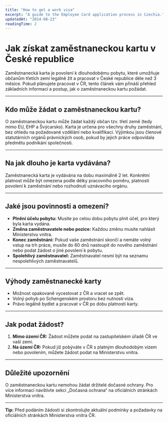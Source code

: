 ```yaml
---
title: "How to get a work visa"
excerpt: "A guide to the Employee Card application process in Czechia."
updatedAt: "2024-08-23"
readingTime: 2
---
```


# Jak získat zaměstnaneckou kartu v České republice

Zaměstnanecká karta je povolení k dlouhodobému pobytu, které umožňuje občanům třetích zemí legálně žít a pracovat v České republice déle než 3 měsíce. Pokud plánujete pracovat v ČR, tento článek vám přináší přehled základních informací a postup, jak o zaměstnaneckou kartu požádat.

---

## Kdo může žádat o zaměstnaneckou kartu?

O zaměstnaneckou kartu může žádat každý občan tzv. třetí země (tedy mimo EU, EHP a Švýcarsko). Karta je určena pro všechny druhy zaměstnání, bez ohledu na požadované vzdělání nebo kvalifikaci. Výjimkou jsou členové statutárních orgánů právnických osob, pokud by jejich práce odpovídala předmětu podnikání společnosti.

---

## Na jak dlouho je karta vydávána?

Zaměstnanecká karta je vydávána na dobu maximálně 2 let. Konkrétní platnost může být omezena podle délky pracovního poměru, platnosti povolení k zaměstnání nebo rozhodnutí uznávacího orgánu.

---

## Jaké jsou povinnosti a omezení?

- **Plnění účelu pobytu:** Musíte po celou dobu pobytu plnit účel, pro který byla karta vydána.
- **Změna zaměstnavatele nebo pozice:** Každou změnu musíte nahlásit Ministerstvu vnitra.
- **Konec zaměstnání:** Pokud vaše zaměstnání skončí a nemáte volný vstup na trh práce, musíte do 60 dnů nastoupit do nového zaměstnání nebo podat žádost o jiné povolení k pobytu.
- **Spolehlivý zaměstnavatel:** Zaměstnavatel nesmí být na seznamu nespolehlivých zaměstnavatelů.

---

## Výhody zaměstnanecké karty

- Možnost opakovaně vycestovat z ČR a vracet se zpět.
- Volný pohyb po Schengenském prostoru bez nutnosti víza.
- Právo legálně bydlet a pracovat v ČR po dobu platnosti karty.

---

## Jak podat žádost?

1. **Mimo území ČR:** Žádost můžete podat na zastupitelském úřadě ČR ve vaší zemi.
2. **Na území ČR:** Pokud již pobýváte v ČR s platným dlouhodobým vízem nebo povolením, můžete žádost podat na Ministerstvu vnitra.

---

## Důležité upozornění

O zaměstnaneckou kartu nemohou žádat držitelé dočasné ochrany. Pro více informací navštivte sekci „Dočasná ochrana“ na oficiálních stránkách Ministerstva vnitra.

---

**Tip:** Před podáním žádosti si zkontrolujte aktuální podmínky a požadavky na oficiálních stránkách Ministerstva vnitra ČR.

